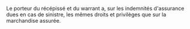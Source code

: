   
 Le porteur du récépissé et du warrant a, sur les indemnités d'assurance dues en cas de sinistre, les mêmes droits et privilèges que sur la marchandise assurée.  

  
